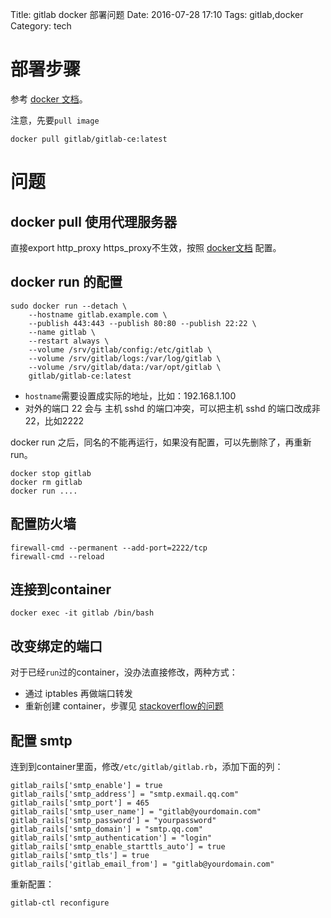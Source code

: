 Title: gitlab docker 部署问题
Date: 2016-07-28 17:10
Tags: gitlab,docker
Category: tech

# 部署步骤

参考 [docker 文档][1]。

注意，先要`pull image`
```
docker pull gitlab/gitlab-ce:latest
```

# 问题
## docker pull 使用代理服务器
直接export http_proxy https_proxy不生效，按照 [docker文档][2] 配置。

## docker run 的配置
```
sudo docker run --detach \
    --hostname gitlab.example.com \
    --publish 443:443 --publish 80:80 --publish 22:22 \
    --name gitlab \
    --restart always \
    --volume /srv/gitlab/config:/etc/gitlab \
    --volume /srv/gitlab/logs:/var/log/gitlab \
    --volume /srv/gitlab/data:/var/opt/gitlab \
    gitlab/gitlab-ce:latest
```

- `hostname`需要设置成实际的地址，比如：192.168.1.100
- 对外的端口 22 会与 主机 sshd 的端口冲突，可以把主机 sshd 的端口改成非22，比如2222

docker run 之后，同名的不能再运行，如果没有配置，可以先删除了，再重新run。
```
docker stop gitlab
docker rm gitlab
docker run ....
```

## 配置防火墙
```
firewall-cmd --permanent --add-port=2222/tcp
firewall-cmd --reload
```

## 连接到container
```
docker exec -it gitlab /bin/bash
```

## 改变绑定的端口
对于已经`run`过的container，没办法直接修改，两种方式：
- 通过 iptables 再做端口转发
- 重新创建 container，步骤见 [stackoverflow的问题][3]

## 配置 smtp
连到到container里面，修改`/etc/gitlab/gitlab.rb`，添加下面的列：

```
gitlab_rails['smtp_enable'] = true
gitlab_rails['smtp_address'] = "smtp.exmail.qq.com"
gitlab_rails['smtp_port'] = 465
gitlab_rails['smtp_user_name'] = "gitlab@yourdomain.com"
gitlab_rails['smtp_password'] = "yourpassword"
gitlab_rails['smtp_domain'] = "smtp.qq.com"
gitlab_rails['smtp_authentication'] = "login"
gitlab_rails['smtp_enable_starttls_auto'] = true
gitlab_rails['smtp_tls'] = true
gitlab_rails['gitlab_email_from'] = "gitlab@yourdomain.com"
```

重新配置：
```
gitlab-ctl reconfigure
```

[1]: http://docs.gitlab.com/omnibus/docker/
[2]: https://docs.docker.com/engine/admin/systemd/#http-proxy
[3]: http://stackoverflow.com/questions/19335444/how-to-assign-a-port-mapping-to-an-existing-docker-container
